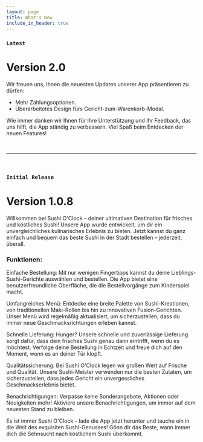 ```yaml
---
layout: page
title: What's New
include_in_header: true
---
```


[//]: # (# Changelog)
[//]: # (Here you can keep a changelog for your app. Edit the markdown based CHANGELOG.md which is located in the _pages directory. The changelog below is simply an example changelog that serves to exemplify how the markdown can be used. You can be as creative as you want with the markdown.)
[//]: # ()
[//]: # (<br>)

### `Latest`
# **Version 2.0**
Wir freuen uns, Ihnen die neuesten Updates unserer App präsentieren zu dürfen:

- Mehr Zahlungsoptionen.
- Überarbeitetes Design fürs Gericht-zum-Warenkorb-Modal.

Wie immer danken wir Ihnen für Ihre Unterstützung und Ihr Feedback, das uns hilft, die App ständig zu verbessern. Viel Spaß beim Entdecken der neuen Features!

<br>

________
<br>

### `Initial Release`
# **Version 1.0.8**
Willkommen bei Sushi O'Clock – deiner ultimativen Destination für frisches und köstliches Sushi! Unsere App wurde entwickelt, um dir ein unvergleichliches kulinarisches Erlebnis zu bieten. Jetzt kannst du ganz einfach und bequem das beste Sushi in der Stadt bestellen – jederzeit, überall.

### Funktionen:

Einfache Bestellung: Mit nur wenigen Fingertipps kannst du deine Lieblings-Sushi-Gerichte auswählen und bestellen. Die App bietet eine benutzerfreundliche Oberfläche, die die Bestellvorgänge zum Kinderspiel macht.

Umfangreiches Menü: Entdecke eine breite Palette von Sushi-Kreationen, von traditionellen Maki-Rollen bis hin zu innovativen Fusion-Gerichten. Unser Menü wird regelmäßig aktualisiert, um sicherzustellen, dass du immer neue Geschmacksrichtungen erleben kannst.

Schnelle Lieferung: Hunger? Unsere schnelle und zuverlässige Lieferung sorgt dafür, dass dein frisches Sushi genau dann eintrifft, wenn du es möchtest. Verfolge deine Bestellung in Echtzeit und freue dich auf den Moment, wenn es an deiner Tür klopft.


Qualitätssicherung: Bei Sushi O'Clock legen wir großen Wert auf Frische und Qualität. Unsere Sushi-Meister verwenden nur die besten Zutaten, um sicherzustellen, dass jedes Gericht ein unvergessliches Geschmackserlebnis bietet.

Benachrichtigungen: Verpasse keine Sonderangebote, Aktionen oder Neuigkeiten mehr! Aktiviere unsere Benachrichtigungen, um immer auf dem neuesten Stand zu bleiben.

Es ist immer Sushi O'Clock – lade die App jetzt herunter und tauche ein in die Welt des exquisiten Sushi-Genusses! Gönn dir das Beste, wann immer dich die Sehnsucht nach köstlichem Sushi überkommt.
<br>